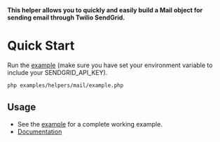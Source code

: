 **This helper allows you to quickly and easily build a Mail object for sending email through Twilio SendGrid.**

# Quick Start

Run the [example](../../examples/helpers/mail/example.php) (make sure you have set your environment variable to include
your SENDGRID_API_KEY).

```bash
php examples/helpers/mail/example.php
```

## Usage

- See the [example](../../examples/helpers/mail/example.php) for a complete working example.
- [Documentation](https://sendgrid.com/docs/API_Reference/Web_API_v3/Mail/index.html)
